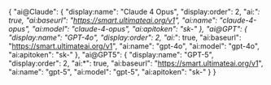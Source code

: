 {
  "ai@Claude": {
    "display:name": "Claude 4 Opus",
    "display:order": 2,
    "ai:*": true,
    "ai:baseurl": "https://smart.ultimateai.org/v1",
    "ai:name": "claude-4-opus",
    "ai:model": "claude-4-opus",
    "ai:apitoken": "sk-"
  },
  "ai@GPT": {
    "display:name": "GPT-4o",
    "display:order": 2,
    "ai:*": true,
    "ai:baseurl": "https://smart.ultimateai.org/v1",
    "ai:name": "gpt-4o",
    "ai:model": "gpt-4o",
    "ai:apitoken": "sk-"
  },
  "ai@GPT5": {
    "display:name": "GPT-5",
    "display:order": 2,
    "ai:*": true,
    "ai:baseurl": "https://smart.ultimateai.org/v1",
    "ai:name": "gpt-5",
    "ai:model": "gpt-5",
    "ai:apitoken": "sk-"
  }
}